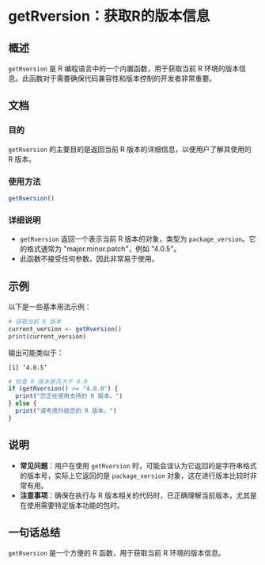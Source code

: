 <!--
Meta Description: # getRversion：获取R的版本信息 ## 概述 `getRversion` 是 R 编程语言中的一个内置函数，用于获取当前 R 环境的版本信息。此函数对于需要确保代码兼容性和版本控制的开发者非常重要。 ## 文档 ### 目的 `getRversion` 的主要目的是返回当前 R 版本的详...
Meta Keywords: getrversion, print, 用于获取当前, 环境的版本信息, package_version
-->

# getRversion：获取R的版本信息

## 概述
`getRversion` 是 R 编程语言中的一个内置函数，用于获取当前 R 环境的版本信息。此函数对于需要确保代码兼容性和版本控制的开发者非常重要。

## 文档
### 目的
`getRversion` 的主要目的是返回当前 R 版本的详细信息，以便用户了解其使用的 R 版本。

### 使用方法
```R
getRversion()
```

### 详细说明
- `getRversion` 返回一个表示当前 R 版本的对象，类型为 `package_version`。它的格式通常为 "major.minor.patch"，例如 "4.0.5"。
- 此函数不接受任何参数，因此非常易于使用。

## 示例
以下是一些基本用法示例：

```R
# 获取当前 R 版本
current_version <- getRversion()
print(current_version)
```

输出可能类似于：
```
[1] ‘4.0.5’
```

```R
# 检查 R 版本是否大于 4.0
if (getRversion() >= "4.0.0") {
  print("您正在使用支持的 R 版本。")
} else {
  print("请考虑升级您的 R 版本。")
}
```

## 说明
- **常见问题**：用户在使用 `getRversion` 时，可能会误认为它返回的是字符串格式的版本号，实际上它返回的是 `package_version` 对象，这在进行版本比较时非常有用。
- **注意事项**：确保在执行与 R 版本相关的代码时，已正确理解当前版本，尤其是在使用需要特定版本功能的包时。

## 一句话总结
`getRversion` 是一个方便的 R 函数，用于获取当前 R 环境的版本信息。
